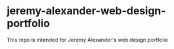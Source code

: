 # jeremy-alexander-web-design-portfolio
This repo is intended for Jeremy Alexander's web design portfolio
